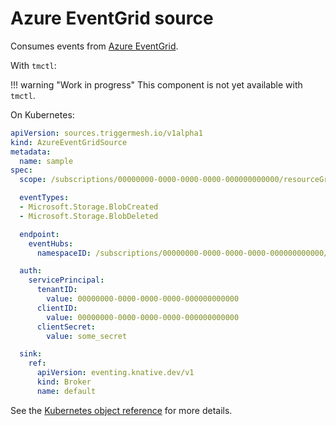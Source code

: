 # Azure EventGrid source

Consumes events from [Azure EventGrid](https://learn.microsoft.com/en-us/azure/event-grid/overview).

With `tmctl`:

!!! warning "Work in progress"
    This component is not yet available with `tmctl`.

On Kubernetes:

```yaml
apiVersion: sources.triggermesh.io/v1alpha1
kind: AzureEventGridSource
metadata:
  name: sample
spec:
  scope: /subscriptions/00000000-0000-0000-0000-000000000000/resourceGroups/MyGroup/providers/Microsoft.Storage/storageAccounts/MyBlobStorage

  eventTypes:
  - Microsoft.Storage.BlobCreated
  - Microsoft.Storage.BlobDeleted

  endpoint:
    eventHubs:
      namespaceID: /subscriptions/00000000-0000-0000-0000-000000000000/resourceGroups/MyGroup/providers/Microsoft.EventHub/namespaces/MyNamespace

  auth:
    servicePrincipal:
      tenantID:
        value: 00000000-0000-0000-0000-000000000000
      clientID:
        value: 00000000-0000-0000-0000-000000000000
      clientSecret:
        value: some_secret

  sink:
    ref:
      apiVersion: eventing.knative.dev/v1
      kind: Broker
      name: default
```

See the [Kubernetes object reference](../../reference/sources/#sources.triggermesh.io/v1alpha1.AzureEventGridSource) for more details.
